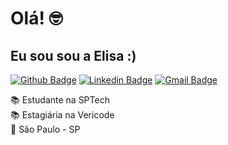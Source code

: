 # Olá! 🤓
## Eu sou sou a Elisa :)

[![Github Badge](https://img.shields.io/badge/-Github-000?style=flat-square&logo=Github&logoColor=white&link=https://github.com/Lisacastil)](https://github.com/Lisacastil)
[![Linkedin Badge](https://img.shields.io/badge/-LinkedIn-blue?style=flat-square&logo=Linkedin&logoColor=white&link=https://www.linkedin.com/in/elisacastilho/)](https://www.linkedin.com/in/elisacastilho/)
[![Gmail Badge](https://img.shields.io/badge/-elisa.castilho.marques@gmail.com-red?style=flat-square&logo=Gmail&logoColor=white&link=mailto:elisa.castilho.marques@gmail.com)](mailto:elisa.castilho.marques@gmail.com)

📚 Estudante na SPTech  
📚 Estagiária na Vericode  
📌 São Paulo - SP  
